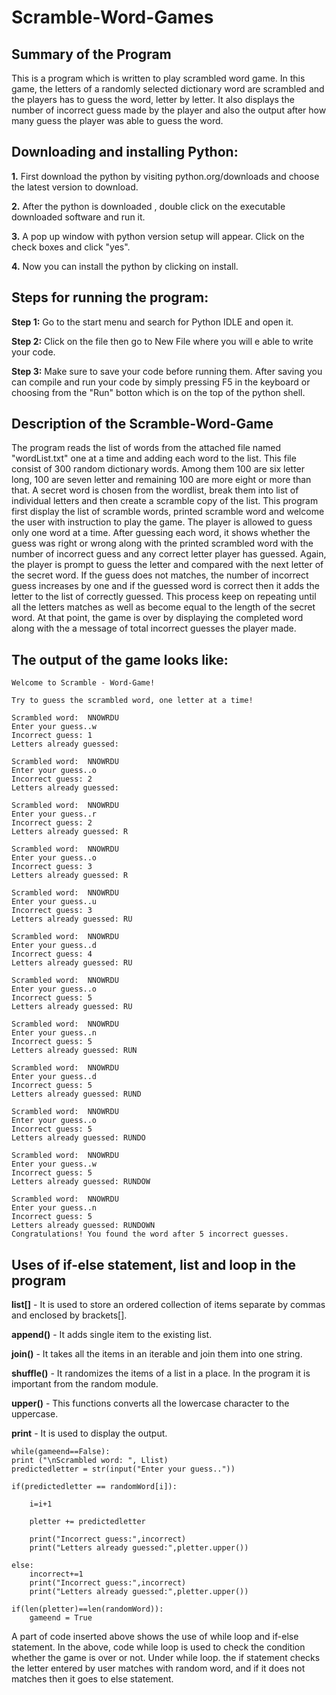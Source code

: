 # Scramble-Word-Games

## Summary of the Program 

This is a program which is written to play scrambled word game. In this game, the letters of a randomly selected dictionary word are scrambled and the players has to guess the word, letter by letter. It also displays the number of incorrect guess made by the player and also the output after how many guess the player was able to guess the word. 

## Downloading and installing Python:

**1.** First download the python by visiting python.org/downloads and choose the latest version to download.

**2.** After the python is downloaded , double click on the executable downloaded software and run it.

**3.** A pop up window with python version setup will appear. Click on the check boxes and click "yes".

**4.** Now you can install the python by clicking on install.

## Steps for running the program:

**Step 1:** Go to the start menu and search for Python IDLE and open it.

**Step 2:** Click on the file then go to New File where you will e able to write your code.

**Step 3:** Make sure to save your code before running them. After saving you can compile and run your code by simply pressing F5 in the keyboard or choosing from the "Run" botton which is on the top of the python shell.

## Description of the Scramble-Word-Game
The program reads the list of words from the attached file named "wordList.txt" one at a time and adding each word to the list. This file consist of 300 random dictionary words. Among them 100 are six letter long, 100 are seven letter and remaining 100 are more eight or more than that. A secret word is chosen from the wordlist, break them into list of individual letters and then create a scramble copy of the list. This program first display the list of scramble words, printed scramble word and welcome the user with instruction to play the game. The player is allowed to guess only one word at a time. After guessing each word, it shows whether the guess was right or wrong along with the printed scrambled word with the number of incorrect guess and any correct letter player has guessed. Again, the player is prompt to guess the letter and compared with the next letter of the secret word. If the guess does not matches, the number of incorrect guess increases by one and if the guessed word is correct then it adds the letter to the list of correctly guessed. This process keep on repeating until all the letters matches as well as become equal to the length of the secret word. At that point, the game is over by displaying the completed word along with the a message of total incorrect guesses the player made.

## The output of the game looks like:

    Welcome to Scramble - Word-Game!

    Try to guess the scrambled word, one letter at a time!

    Scrambled word:  NNOWRDU
    Enter your guess..w
    Incorrect guess: 1
    Letters already guessed: 

    Scrambled word:  NNOWRDU
    Enter your guess..o
    Incorrect guess: 2
    Letters already guessed: 

    Scrambled word:  NNOWRDU
    Enter your guess..r
    Incorrect guess: 2
    Letters already guessed: R

    Scrambled word:  NNOWRDU
    Enter your guess..o
    Incorrect guess: 3
    Letters already guessed: R

    Scrambled word:  NNOWRDU
    Enter your guess..u
    Incorrect guess: 3
    Letters already guessed: RU

    Scrambled word:  NNOWRDU
    Enter your guess..d
    Incorrect guess: 4
    Letters already guessed: RU

    Scrambled word:  NNOWRDU
    Enter your guess..o
    Incorrect guess: 5
    Letters already guessed: RU

    Scrambled word:  NNOWRDU
    Enter your guess..n
    Incorrect guess: 5
    Letters already guessed: RUN

    Scrambled word:  NNOWRDU
    Enter your guess..d
    Incorrect guess: 5
    Letters already guessed: RUND

    Scrambled word:  NNOWRDU
    Enter your guess..o
    Incorrect guess: 5
    Letters already guessed: RUNDO

    Scrambled word:  NNOWRDU
    Enter your guess..w
    Incorrect guess: 5
    Letters already guessed: RUNDOW

    Scrambled word:  NNOWRDU
    Enter your guess..n
    Incorrect guess: 5
    Letters already guessed: RUNDOWN
    Congratulations! You found the word after 5 incorrect guesses.

## Uses of if-else statement, list and loop in the program

**list[]** - It is used to store an ordered collection of items separate by commas and enclosed by brackets[].

**append()** - It adds single item to the existing list.

**join()** - It takes all the items in an iterable and join them into one string.

**shuffle()** - It randomizes the items of a list in a place. In the program it is important from the random module.

**upper()** - This functions converts all the lowercase character to the uppercase.

**print** - It is used to display the output.

    while(gameend==False):
    print ("\nScrambled word: ", Llist)
    predictedletter = str(input("Enter your guess.."))
  
    if(predictedletter == randomWord[i]):
        
        i=i+1
        
        pletter += predictedletter
        
        print("Incorrect guess:",incorrect)
        print("Letters already guessed:",pletter.upper())

    else:
        incorrect+=1
        print("Incorrect guess:",incorrect)
        print("Letters already guessed:",pletter.upper())
    
    if(len(pletter)==len(randomWord)):
        gameend = True
        
A part of code inserted above shows the use of while loop and if-else statement. In the above, code while loop is used to check the condition whether the game is over or not. Under while loop. the if statement checks the letter entered by user matches with random word, and if it does not matches then it goes to else statement.








